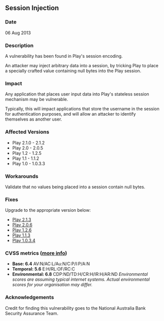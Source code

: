 ## Session Injection

### Date

06 Aug 2013

### Description

A vulnerability has been found in Play's session encoding.

An attacker may inject arbitrary data into a session, by tricking Play to place a specially crafted value containing null bytes into the Play session.

### Impact

Any application that places user input data into Play's stateless session mechanism may be vulnerable.

Typically, this will impact applications that store the username in the session for authentication purposes, and will allow an attacker to identify themselves as another user.

### Affected Versions

* Play 2.1.0 - 2.1.2
* Play 2.0 - 2.0.5
* Play 1.2 - 1.2.5
* Play 1.1 - 1.1.2
* Play 1.0 - 1.0.3.3

### Workarounds

Validate that no values being placed into a session contain null bytes.

### Fixes

Upgrade to the appropriate version below:

* [Play 2.1.3](http://downloads.typesafe.com/play/2.1.3/play-2.1.3.zip)
* [Play 2.0.6](http://downloads.typesafe.com/play/2.0.6/play-2.0.6.zip)
* [Play 1.2.6](http://downloads.typesafe.com/play/1.2.6/play-1.2.6.zip)
* [Play 1.1.3](http://downloads.typesafe.com/play/1.1.3/play-1.1.3.zip)
* [Play 1.0.3.4](http://downloads.typesafe.com/play/1.0.3.4/play-1.0.3.4.zip)

### CVSS metrics (<a href="http://www.first.org/cvss/cvss-guide">more info</a>)

* **Base: 6.4**
 AV:N/AC:L/Au:N/C:P/I:P/A:N
* **Temporal: 5.6**
 E:H/RL:OF/RC:C
* **Environmental: 6.8** 
 CDP:ND/TD:H/CR:H/IR:H/AR:ND
 *Environmental scores are assuming typical internet systems. Actual environmental scores for your organisation may differ.*

### Acknowledgements

Credit for finding this vulnerability goes to the National Australia Bank Security Assurance Team.
